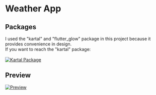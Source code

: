 # Weather App

## Packages 
I used the "kartal" and "flutter_glow" package in this project because it provides convenience in design.
<br/>
If you want to reach the "kartal" package:
<br/>
<br/>
<a href="https://pub.dev/packages/kartal"><img src="https://i.imgur.com/G5MQMcb.png" title="Kartal Package"/></a>

## Preview
<a href="https://media.giphy.com/media/VgYGAjDjbnxKPA7H9c/giphy.gif"><img src="https://media.giphy.com/media/VgYGAjDjbnxKPA7H9c/giphy.gif" title="Preview"/></a>
